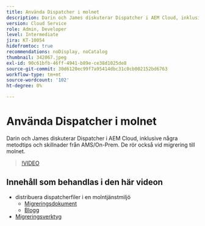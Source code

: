 ```yaml
---
title: Använda Dispatcher i molnet
description: Darin och James diskuterar Dispatcher i AEM Cloud, inklusive några metodtips och skillnader från AMS/On-Prem. De rör också vid migrering till molnet.
version: Cloud Service
role: Admin, Developer
level: Intermediate
jira: KT-10054
hidefromtoc: true
recommendations: noDisplay, noCatalog
thumbnail: 342067.jpeg
exl-id: 90c61bfb-46ff-4941-b89e-ce38d1025de8
source-git-commit: 30d6120ec99f7a95414dbc31c0cb002152bd6763
workflow-type: tm+mt
source-wordcount: '102'
ht-degree: 0%

---
```



# Använda Dispatcher i molnet

Darin och James diskuterar Dispatcher i AEM Cloud, inklusive några metodtips och skillnader från AMS/On-Prem. De rör också vid migrering till molnet.

>[!VIDEO](https://video.tv.adobe.com/v/342067?quality=12&learn=on)

## Innehåll som behandlas i den här videon

+ distribuera dispatcherfiler i en molntjänstmiljö
   + [Migreringsdokument](https://experienceleague.adobe.com/docs/experience-manager-cloud-manager/using/getting-started/dispatcher-configurations.html)
   + [Blogg](https://medium.com/adobetech/migrating-a-dispatcher-configuration-from-managed-services-to-aem-as-a-cloud-service-fa8a80d242ee)
+ [Migreringsverktyg](https://github.com/adobe/aio-cli-plugin-aem-cloud-service-migration)
